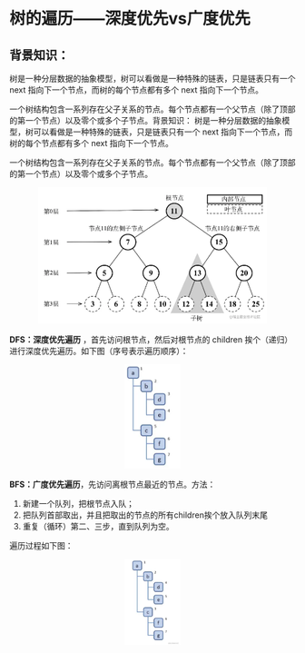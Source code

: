 # 树的遍历——深度优先vs广度优先

## **背景知识：**
树是一种分层数据的抽象模型，树可以看做是一种特殊的链表，只是链表只有一个 next 指向下一个节点，而树的每个节点都有多个 next 指向下一个节点。

一个树结构包含一系列存在父子关系的节点。每个节点都有一个父节点（除了顶部的第一个节点）以及零个或多个子节点。背景知识：
树是一种分层数据的抽象模型，树可以看做是一种特殊的链表，只是链表只有一个 next 指向下一个节点，而树的每个节点都有多个 next 指向下一个节点。

一个树结构包含一系列存在父子关系的节点。每个节点都有一个父节点（除了顶部的第一个节点）以及零个或多个子节点。
<div align="center">
    <img src=./树的遍历dfs_bfs1.png width=80% />
</div>

**DFS：深度优先遍历** ，首先访问根节点，然后对根节点的 children 挨个（递归）进行深度优先遍历。如下图（序号表示遍历顺序）：
 <div align="center">
    <img src=./树的遍历dfs_bfs2.png width=20% />
</div>

**BFS：广度优先遍历**，先访问离根节点最近的节点。方法：
	
1. 新建一个队列，把根节点入队；
2. 把队列首部取出，并且把取出的节点的所有children挨个放入队列末尾
3. 重复（循环）第二、三步，直到队列为空。

遍历过程如下图：
 <div align="center">
    <img src=./树的遍历dfs_bfs3.png width=20% />
</div>